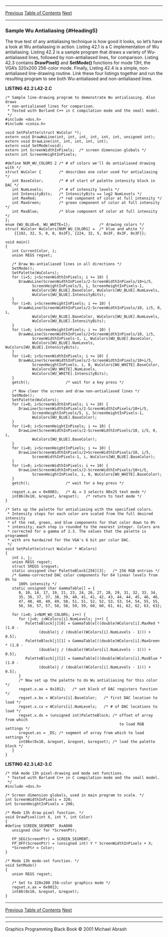   ------------------------ --------------------------------- --------------------
  [Previous](42-02.html)   [Table of Contents](index.html)   [Next](42-04.html)
  ------------------------ --------------------------------- --------------------

### Sample Wu Antialiasing {#Heading5}

The true test of any antialiasing technique is how good it looks, so
let’s have a look at Wu antialiasing in action. Listing 42.1 is a C
implementation of Wu antialiasing. Listing 42.2 is a sample program that
draws a variety of Wu-antialiased lines, followed by non-antialiased
lines, for comparison. Listing 42.3 contains **DrawPixel()** and
**SetMode()** functions for mode 13H, the VGA’s 320x200 256-color mode.
Finally, Listing 42.4 is a simple, non-antialiased line-drawing routine.
Link these four listings together and run the resulting program to see
both Wu-antialiased and non-antialiased lines.

**LISTING 42.2 L42-2.C**

    /* Sample line-drawing program to demonstrate Wu antialiasing. Also draws
     * non-antialiased lines for comparison.
     * Tested with Borland C++ in C compilation mode and the small model.
     */
    #include <dos.h>
    #include <conio.h>

    void SetPalette(struct WuColor *);
    extern void DrawWuLine(int, int, int, int, int, int, unsigned int);
    extern void DrawLine(int, int, int, int, int);
    extern void SetMode(void);
    extern int ScreenWidthInPixels;  /* screen dimension globals */
    extern int ScreenHeightInPixels;

    #define NUM_WU_COLORS 2 /* # of colors we'll do antialiased drawing with */
    struct WuColor {        /* describes one color used for antialiasing */
       int BaseColor;       /* # of start of palette intensity block in DAC */
       int NumLevels;       /* # of intensity levels */
       int IntensityBits;   /* IntensityBits == log2 NumLevels */
       int MaxRed;          /* red component of color at full intensity */
       int MaxGreen;        /* green component of color at full intensity */
       int MaxBlue;         /* blue component of color at full intensity */
    };
    enum {WU_BLUE=0, WU_WHITE=1};             /* drawing colors */
    struct WuColor WuColors[NUM_WU_COLORS] =  /* blue and white */
        {{192, 32, 5, 0, 0, 0x3F}, {224, 32, 5, 0x3F, 0x3F, 0x3F}};

    void main()
    {
       int CurrentColor, i;
       union REGS regset;

       /* Draw Wu-antialiased lines in all directions */
       SetMode();
       SetPalette(WuColors);
       for (i=5; i<ScreenWidthInPixels; i += 10) {
          DrawWuLine(ScreenWidthInPixels/2-ScreenWidthInPixels/10+i/5,
                ScreenHeightInPixels/5, i, ScreenHeightInPixels-1,
                WuColors[WU_BLUE].BaseColor, WuColors[WU_BLUE].NumLevels,
                WuColors[WU_BLUE].IntensityBits);
       }
       for (i=0; i<ScreenHeightInPixels; i += 10) {
          DrawWuLine(ScreenWidthInPixels/2-ScreenWidthInPixels/10, i/5, 0, i,
                WuColors[WU_BLUE].BaseColor, WuColors[WU_BLUE].NumLevels,
                WuColors[WU_BLUE].IntensityBits);
       }
       for (i=0; i<ScreenHeightInPixels; i += 10) {
          DrawWuLine(ScreenWidthInPixels/2+ScreenWidthInPixels/10, i/5,
                ScreenWidthInPixels-1, i, WuColors[WU_BLUE].BaseColor,
                WuColors[WU_BLUE].NumLevels, WuColors[WU_BLUE].IntensityBits);
       }
       for (i=0; i<ScreenWidthInPixels; i += 10) {
          DrawWuLine(ScreenWidthInPixels/2-ScreenWidthInPixels/10+i/5,
                ScreenHeightInPixels, i, 0, WuColors[WU_WHITE].BaseColor,
                WuColors[WU_WHITE].NumLevels,
                WuColors[WU_WHITE].IntensityBits);
       }
       getch();                /* wait for a key press */

       /* Now clear the screen and draw non-antialiased lines */
       SetMode();
       SetPalette(WuColors);
       for (i=0; i<ScreenWidthInPixels; i += 10) {
          DrawLine(ScreenWidthInPixels/2-ScreenWidthInPixels/10+i/5,
                ScreenHeightInPixels/5, i, ScreenHeightInPixels-1,
                WuColors[WU_BLUE].BaseColor);
       }
       for (i=0; i<ScreenHeightInPixels; i += 10) {
          DrawLine(ScreenWidthInPixels/2-ScreenWidthInPixels/10, i/5, 0, i,
                WuColors[WU_BLUE].BaseColor);
       }
       for (i=0; i<ScreenHeightInPixels; i += 10) {
          DrawLine(ScreenWidthInPixels/2+ScreenWidthInPixels/10, i/5,
                ScreenWidthInPixels-1, i, WuColors[WU_BLUE].BaseColor);
       }
       for (i=0; i<ScreenWidthInPixels; i += 10) {
          DrawLine(ScreenWidthInPixels/2-ScreenWidthInPixels/10+i/5,
                ScreenHeightInPixels, i, 0, WuColors[WU_WHITE].BaseColor);
       }
       getch();                /* wait for a key press */

       regset.x.ax = 0x0003;   /* AL = 3 selects 80x25 text mode */
       int86(0x10, &regset, &regset);   /* return to text mode */
    }

    /* Sets up the palette for antialiasing with the specified colors.
     * Intensity steps for each color are scaled from the full desired intensity
     * of the red, green, and blue components for that color down to 0%
     * intensity; each step is rounded to the nearest integer. Colors are
     * corrected for a gamma of 2.3. The values that the palette is programmed
     * with are hardwired for the VGA's 6 bit per color DAC.
     */
    void SetPalette(struct WuColor * WColors)
    {
       int i, j;
       union REGS regset;
       struct SREGS sregset;
       static unsigned char PaletteBlock[256][3];   /* 256 RGB entries */
       /* Gamma-corrected DAC color components for 64 linear levels from 0% to
          100% intensity */
       static unsigned char GammaTable[] = {
          0, 10, 14, 17, 19, 21, 23, 24, 26, 27, 28, 29, 31, 32, 33, 34,
          35, 36, 37, 37, 38, 39, 40, 41, 41, 42, 43, 44, 44, 45, 46, 46,
          47, 48, 48, 49, 49, 50, 51, 51, 52, 52, 53, 53, 54, 54, 55, 55,
          56, 56, 57, 57, 58, 58, 59, 59, 60, 60, 61, 61, 62, 62, 63, 63};

       for (i=0; i<NUM_WU_COLORS; i++) {
          for (j=0; j<WColors[i].NumLevels; j++) {
             PaletteBlock[j][0] = GammaTable[((double)WColors[i].MaxRed * (1.0 -
                   (double)j / (double)(WColors[i].NumLevels - 1))) + 0.5];
             PaletteBlock[j][1] = GammaTable[((double)WColors[i].MaxGreen * (1.0 -
                   (double)j / (double)(WColors[i].NumLevels - 1))) + 0.5];
             PaletteBlock[j][2] = GammaTable[((double)WColors[i].MaxBlue * (1.0 -
                   (double)j / (double)(WColors[i].NumLevels - 1))) + 0.5];
          }
          /* Now set up the palette to do Wu antialiasing for this color */
          regset.x.ax = 0x1012;   /* set block of DAC registers function */
          regset.x.bx = WColors[i].BaseColor;   /* first DAC location to load */
          regset.x.cx = WColors[i].NumLevels;   /* # of DAC locations to load */
          regset.x.dx = (unsigned int)PaletteBlock; /* offset of array from which
                                                       to load RGB settings */
          sregset.es = _DS; /* segment of array from which to load settings */
          int86x(0x10, &regset, &regset, &sregset); /* load the palette block */
       }
    }

**LISTING 42.3 L42-3.C**

    /* VGA mode 13h pixel-drawing and mode set functions.
     * Tested with Borland C++ in C compilation mode and the small model.
     */
    #include <dos.h>

    /* Screen dimension globals, used in main program to scale. */
    int ScreenWidthInPixels = 320;
    int ScreenHeightInPixels = 200;

    /* Mode 13h draw pixel function. */
    void DrawPixel(int X, int Y, int Color)
    {
    #define SCREEN_SEGMENT  0xA000
       unsigned char far *ScreenPtr;

       FP_SEG(ScreenPtr) = SCREEN_SEGMENT;
       FP_OFF(ScreenPtr) = (unsigned int) Y * ScreenWidthInPixels + X;
       *ScreenPtr = Color;
    }

    /* Mode 13h mode-set function. */
    void SetMode()
    {
       union REGS regset;

       /* Set to 320x200 256-color graphics mode */
       regset.x.ax = 0x0013;
       int86(0x10, &regset, &regset);
    }

  ------------------------ --------------------------------- --------------------
  [Previous](42-02.html)   [Table of Contents](index.html)   [Next](42-04.html)
  ------------------------ --------------------------------- --------------------

* * * * *

Graphics Programming Black Book © 2001 Michael Abrash
